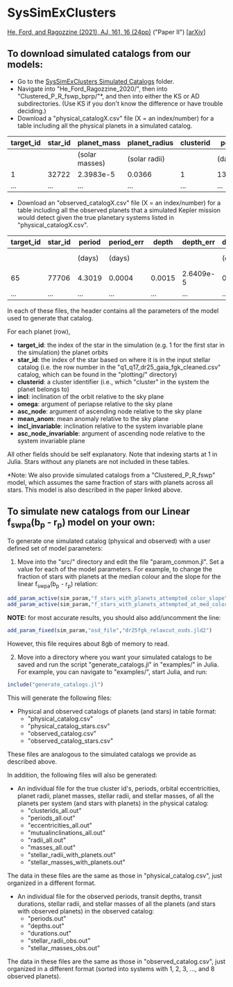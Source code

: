 # SysSimExClusters

[He, Ford, and Ragozzine (2021), AJ, 161, 16 (24pp)](https://ui.adsabs.harvard.edu/abs/2021AJ....161...16H/abstract) ("Paper II") \[[arXiv](https://arxiv.org/abs/2003.04348)\]



## To download simulated catalogs from our models:

* Go to the [SysSimExClusters Simulated Catalogs](https://pennstateoffice365-my.sharepoint.com/:f:/g/personal/myh7_psu_edu/Ei7QJqnmaCBGipPM4uMzrusBjw_hUwo0KfIDBe-0UTYyMw) folder.
* Navigate into "He_Ford_Ragozzine_2020/", then into "Clustered_P_R_fswp_bprp/"\*, and then into either the KS or AD subdirectories. (Use KS if you don't know the difference or have trouble deciding.) 
* Download a "physical_catalogX.csv" file (X = an index/number) for a table including all the physical planets in a simulated catalog.

| target_id | star_id | planet_mass    | planet_radius | clusterid | period     | ecc      | incl      | omega     | asc_node   | mean_anom | incl_invariable | asc_node_invariable | star_mass      | star_radius |
|-----------|---------|----------------|---------------|-----------|------------|----------|-----------|-----------|------------|-----------|-----------------|---------------------|----------------|-------------|
|           |         | (solar masses) | (solar radii) |           | (days)     |          | (radians) | (radians) | (radians)  | (radians) | (radians)       | (radians)           | (solar masses) | (solar radii) |
| 1         | 32722   | 2.3983e-5      | 0.0366        | 1         | 13.0340    | 0.0124   | 1.1409    | -2.6147   | 5.5608     | 1.1570    | 0.0298          | 4.6866              | 1.031          | 1.32        |
| ...       | ...     | ...            | ...           | ...       | ...        | ...      | ...       | ...       | ...        | ...       | ...             | ...                 | ...            | ...         |

* Download an "observed_catalogX.csv" file (X = an index/number) for a table including all the observed planets that a simulated Kepler mission would detect given the true planetary systems listed in "physical_catalogX.csv".

| target_id | star_id | period    | period_err | depth   | depth_err | duration | duration_err    | star_mass      | star_radius |
|-----------|---------|-----------|------------|---------|-----------|----------|-----------------|----------------|-------------|
|           |         | (days)    | (days)     |         |           | (days)   | (days)          | (solar masses) | (solar radii) |
| 65        | 77706   | 4.3019    | 0.0004     | 0.0015  | 2.6409e-5 | 0.0835   | 0.00097         | 0.778          | 0.745       |
| ...       | ...     | ...       | ...        | ...     | ...       | ...      | ...             | ...            | ...         |

In each of these files, the header contains all the parameters of the model used to generate that catalog.

For each planet (row),
* **target_id**: the index of the star in the simulation (e.g. 1 for the first star in the simulation) the planet orbits
* **star_id**: the index of the star based on where it is in the input stellar catalog (i.e. the row number in the "q1_q17_dr25_gaia_fgk_cleaned.csv" catalog, which can be found in the "plotting/" directory)
* **clusterid**: a cluster identifier (i.e., which "cluster" in the system the planet belongs to)
* **incl**: inclination of the orbit relative to the sky plane
* **omega**: argument of periapse relative to the sky plane
* **asc_node**: argument of ascending node relative to the sky plane
* **mean_anom**: mean anomaly relative to the sky plane
* **incl_invariable**: inclination relative to the system invariable plane
* **asc_node_invariable**: argument of ascending node relative to the system invariable plane

All other fields should be self explanatory.
Note that indexing starts at 1 in Julia. Stars without any planets are not included in these tables.

\*Note: We also provide simulated catalogs from a "Clustered_P_R_fswp" model, which assumes the same fraction of stars with planets across all stars. This model is also described in the paper linked above.



## To simulate new catalogs from our Linear f<sub>swpa</sub>(b<sub>p</sub> - r<sub>p</sub>) model on your own:

To generate one simulated catalog (physical and observed) with a user defined set of model parameters:

1. Move into the "src/" directory and edit the file "param_common.jl". Set a value for each of the model parameters. For example, to change the fraction of stars with planets at the median colour and the slope for the linear f<sub>swpa</sub>(b<sub>p</sub> - r<sub>p</sub>) relation:
```julia
add_param_active(sim_param,"f_stars_with_planets_attempted_color_slope", 0.6)  # Set the slope
add_param_active(sim_param,"f_stars_with_planets_attempted_at_med_color", 0.6) # Set the normalization
```
**NOTE:** for most accurate results, you should also add/uncomment the line:
```julia
add_param_fixed(sim_param,"osd_file","dr25fgk_relaxcut_osds.jld2")
```
However, this file requires about 8gb of memory to read.

2. Move into a directory where you want your simulated catalogs to be saved and run the script "generate_catalogs.jl" in "examples/" in Julia. For example, you can navigate to "examples/", start Julia, and run:
```julia
include("generate_catalogs.jl")
```
This will generate the following files:
* Physical and observed catalogs of planets (and stars) in table format:
  * "physical_catalog.csv"
  * "physical_catalog_stars.csv"
  * "observed_catalog.csv"
  * "observed_catalog_stars.csv"

These files are analogous to the simulated catalogs we provide as described above.

In addition, the following files will also be generated:
* An individual file for the true cluster id's, periods, orbital eccentricities, planet radii, planet masses, stellar radii, and stellar masses, of all the planets per system (and stars with planets) in the physical catalog:
  * "clusterids_all.out"
  * "periods_all.out"
  * "eccentricities_all.out"
  * "mutualinclinations_all.out"
  * "radii_all.out"
  * "masses_all.out"
  * "stellar_radii_with_planets.out"
  * "stellar_masses_with_planets.out"

The data in these files are the same as those in "physical_catalog.csv", just organized in a different format.
* An individual file for the observed periods, transit depths, transit durations, stellar radii, and stellar masses of all the planets (and stars with observed planets) in the observed catalog:
  * "periods.out"
  * "depths.out"
  * "durations.out"
  * "stellar_radii_obs.out"
  * "stellar_masses_obs.out"

The data in these files are the same as those in "observed_catalog.csv", just organized in a different format (sorted into systems with 1, 2, 3, ..., and 8 observed planets).
